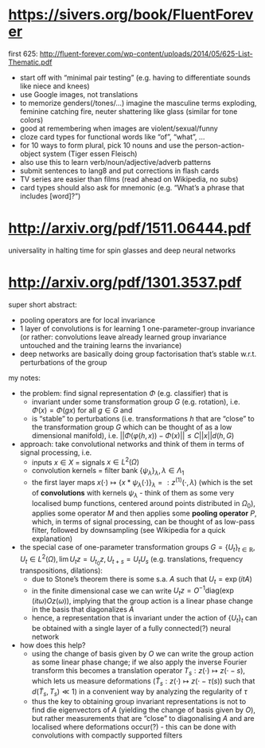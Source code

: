 # https://sivers.org/book/FluentForever
first 625: http://fluent-forever.com/wp-content/uploads/2014/05/625-List-Thematic.pdf
* start off with “minimal pair testing” (e.g. having to differentiate sounds like niece and knees)
* use Google images, not translations
* to memorize genders(/tones/…) imagine the masculine terms exploding, feminine catching fire, neuter shattering like glass (similar for tone colors)
* good at remembering when images are violent/sexual/funny
* cloze card types for functional words like “of”, “what”, …
* for 10 ways to form plural, pick 10 nouns and use the person-action-object system (Tiger essen Fleisch)
* also use this to learn verb/noun/adjective/adverb patterns
* submit sentences to lang8 and put corrections in flash cards
* TV series are easier than films (read ahead on Wikipedia, no subs)
* card types should also ask for mnemonic (e.g. “What’s a phrase that includes [word]?”)

# http://arxiv.org/pdf/1511.06444.pdf
universality in halting time for spin glasses and deep neural networks

# http://arxiv.org/pdf/1301.3537.pdf
super short abstract:
* pooling operators are for local invariance
* 1 layer of convolutions is for learning 1 one-parameter-group invariance (or rather: convolutions leave already learned group invariance untouched and the training learns the invariance)
* deep networks are basically doing group factorisation that’s stable w.r.t. perturbations of the group

my notes:

* the problem: find signal representation $\Phi$ (e.g. classifier) that is
	* invariant under some transformation group $G$ (e.g. rotation), i.e. $\Phi(x)=\Phi(gx)$ for all $g\in G$ and
	* is “stable” to perturbations (i.e. transformations $h$ that are “close” to the transformation group $G$ which can be thought of as a low dimensional manifold), i.e. $||\Phi(\varphi(h,x))-\Phi(x)||\leq C||x||d(h,G)$
* approach: take convolutional networks and think of them in terms of signal processing, i.e.
  * inputs $x\in X$ = signals $x\in L^2(\Omega)$
  * convolution kernels = filter bank $\{\psi_\lambda\}_\lambda, \lambda\in\Lambda_1$
  * the first layer maps $x(\cdot)\mapsto \{x*\psi_\lambda(\cdot)\}_\lambda =: z^{(1)}(\cdot,\lambda)$ (which is the set of **convolutions** with kernels $\psi_\lambda$ - think of them as some very localised bump functions, centered around points distributed in $\Omega_0$), applies some operator $M$ and then applies some **pooling operator** $P$, which, in terms of signal processing, can be thought of as low-pass filter, followed by downsampling (see Wikipedia for a quick explanation)
* the special case of one-parameter transformation groups $G=\{U_t\}_{t\in\mathbb R}, U_t\in L^2(\Omega), \lim U_t z = U_{t_0}z, U_{t+s}=U_tU_s$ (e.g. translations, frequency transpositions, dilations):
  * due to Stone’s theorem there is some s.a. $A$ such that $U_t=\exp(itA)$
  * in the finite dimensional case we can write $U_tz = O^{-1}\text{diag}(\exp(it\omega) Oz(\omega))$, implying that the group action is a linear phase change in the basis that diagonalizes $A$
  * hence, a representation that is invariant under the action of $\{U_t\}_t$ can be obtained with a single layer of a fully connected(?) neural network
* how does this help?
  * using the change of basis given by $O$ we can write the group action as some linear phase change; if we also apply the inverse Fourier transform this becomes a translation operator $T_s:z(\cdot)\mapsto z(\cdot -s)$, which lets us measure deformations ($\tilde T_s: z(\cdot)\mapsto z(\cdot -\tau(s))$ such that $d(\tilde T_s,T_s)\ll 1$) in a convenient way by analyzing the regularity of $\tau$
  * thus the key to obtaining group invariant representations is not to find die eigenvectors of $A$ (yielding the change of basis given by $O$), but rather measurements that are “close” to diagonalising $A$ and are localised where deformations occur(?) - this can be done with convolutions with compactly supported filters